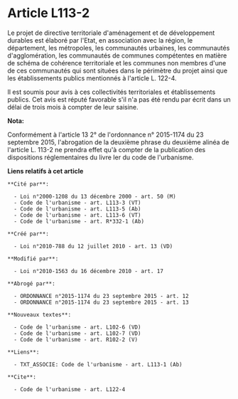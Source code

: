 # Article L113-2

Le projet de directive territoriale d'aménagement et de développement durables est élaboré par l'Etat, en association avec la
région, le département, les métropoles, les communautés urbaines, les communautés d'agglomération, les communautés de
communes compétentes en matière de schéma de cohérence territoriale et les communes non membres d'une de ces communautés qui
sont situées dans le périmètre du projet ainsi que les établissements publics mentionnés à l'article L. 122-4.

Il est soumis pour avis à ces collectivités territoriales et établissements publics. Cet avis est réputé favorable s'il n'a
pas été rendu par écrit dans un délai de trois mois à compter de leur saisine.

**Nota:**

Conformément à l'article 13 2° de l'ordonnance n° 2015-1174 du 23 septembre 2015, l'abrogation de la deuxième phrase du
deuxième alinéa de l'article L. 113-2 ne prendra effet qu'à compter de la publication des dispositions réglementaires du
livre Ier du code de l'urbanisme.

**Liens relatifs à cet article**

	**Cité par**:

	  - Loi n°2000-1208 du 13 décembre 2000 - art. 50 (M)
	  - Code de l'urbanisme - art. L113-3 (VT)
	  - Code de l'urbanisme - art. L113-5 (Ab)
	  - Code de l'urbanisme - art. L113-6 (VT)
	  - Code de l'urbanisme - art. R*332-1 (Ab)

	**Créé par**:

	  - Loi n°2010-788 du 12 juillet 2010 - art. 13 (VD)

	**Modifié par**:

	  - Loi n°2010-1563 du 16 décembre 2010 - art. 17

	**Abrogé par**:

	  - ORDONNANCE n°2015-1174 du 23 septembre 2015 - art. 12
	  - ORDONNANCE n°2015-1174 du 23 septembre 2015 - art. 13

	**Nouveaux textes**:

	  - Code de l'urbanisme - art. L102-6 (VD)
	  - Code de l'urbanisme - art. L102-7 (VD)
	  - Code de l'urbanisme - art. R102-2 (V)

	**Liens**:

	  - TXT_ASSOCIE: Code de l'urbanisme - art. L113-1 (Ab)

	**Cite**:

	  - Code de l'urbanisme - art. L122-4
